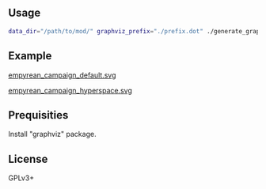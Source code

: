 ## Usage

```bash
data_dir="/path/to/mod/" graphviz_prefix="./prefix.dot" ./generate_graph.py | dot -Tsvg > output.svg
```

## Example

[empyrean_campaign_default.svg](./example/empyrean_campaign_default.svg)

[empyrean_campaign_hyperspace.svg](./empyrean_campaign_hyperspace.svg)


## Prequisities

Install "graphviz" package.


## License

GPLv3+
